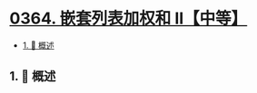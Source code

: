 # [0364. 嵌套列表加权和 II【中等】](https://github.com/tnotesjs/TNotes.leetcode/tree/main/notes/0364.%20%E5%B5%8C%E5%A5%97%E5%88%97%E8%A1%A8%E5%8A%A0%E6%9D%83%E5%92%8C%20II%E3%80%90%E4%B8%AD%E7%AD%89%E3%80%91)

<!-- region:toc -->

- [1. 📝 概述](#1--概述)

<!-- endregion:toc -->

## 1. 📝 概述
